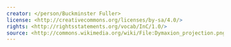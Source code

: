 ```yaml
---
creator: </person/Buckminster Fuller>
license: <http://creativecommons.org/licenses/by-sa/4.0/>
rights: <http://rightsstatements.org/vocab/InC/1.0/>
source: <http://commons.wikimedia.org/wiki/File:Dymaxion_projection.png>
---
```

